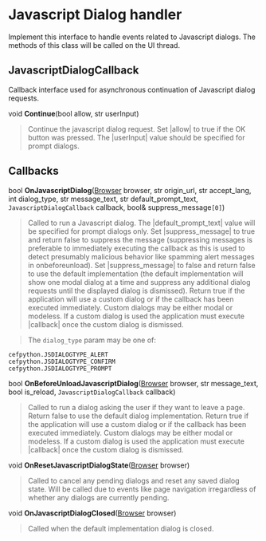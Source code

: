 # Javascript Dialog handler #

Implement this interface to handle events related to Javascript dialogs. The methods of this class will be called on the UI thread.

## JavascriptDialogCallback ##

Callback interface used for asynchronous continuation of Javascript dialog
requests.

void **Continue**(bool allow, str userInput)

> Continue the javascript dialog request. Set |allow| to true if the OK button was
> pressed. The |userInput| value should be specified for prompt dialogs.


## Callbacks ##

bool **OnJavascriptDialog**([Browser](Browser) browser, str origin\_url, str accept\_lang, int dialog\_type, str message\_text, str default\_prompt\_text, `JavascriptDialogCallback` callback, bool& suppress\_message`[0]`)

> Called to run a Javascript dialog. The |default\_prompt\_text| value will be
> specified for prompt dialogs only. Set |suppress\_message| to true and
> return false to suppress the message (suppressing messages is preferable
> to immediately executing the callback as this is used to detect presumably
> malicious behavior like spamming alert messages in onbeforeunload). Set
> |suppress\_message| to false and return false to use the default
> implementation (the default implementation will show one modal dialog at a
> time and suppress any additional dialog requests until the displayed dialog
> is dismissed). Return true if the application will use a custom dialog or
> if the callback has been executed immediately. Custom dialogs may be either
> modal or modeless. If a custom dialog is used the application must execute
> |callback| once the custom dialog is dismissed.

> The `dialog_type` param may be one of:
```
cefpython.JSDIALOGTYPE_ALERT
cefpython.JSDIALOGTYPE_CONFIRM
cefpython.JSDIALOGTYPE_PROMPT
```


bool **OnBeforeUnloadJavascriptDialog**([Browser](Browser) browser, str message\_text, bool is\_reload, `JavascriptDialogCallback` callback)

> Called to run a dialog asking the user if they want to leave a page. Return
> false to use the default dialog implementation. Return true if the
> application will use a custom dialog or if the callback has been executed
> immediately. Custom dialogs may be either modal or modeless. If a custom
> dialog is used the application must execute |callback| once the custom
> dialog is dismissed.


void **OnResetJavascriptDialogState**([Browser](Browser) browser)

> Called to cancel any pending dialogs and reset any saved dialog state. Will
> be called due to events like page navigation irregardless of whether any
> dialogs are currently pending.


void **OnJavascriptDialogClosed**([Browser](Browser) browser)

> Called when the default implementation dialog is closed.